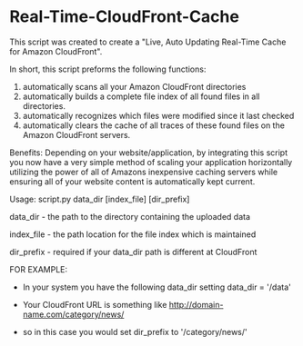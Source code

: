 Real-Time-CloudFront-Cache
==========================

This script was created to create a "Live, Auto Updating Real-Time Cache for Amazon CloudFront".

In short, this script preforms the following functions:

   1) automatically scans all your Amazon CloudFront directories
   2) automatically builds a complete file index of all found files in all directories.
   3) automatically recognizes which files were modified since it last checked
   4) automatically clears the cache of all traces of these found files on the Amazon CloudFront servers.


Benefits: Depending on your website/application, by integrating this script you now have a very simple method of scaling your application horizontally utilizing the power of all of Amazons inexpensive caching servers while ensuring all of your website content is automatically kept current.


Usage: script.py data_dir [index_file] [dir_prefix]


data_dir - the path to the directory containing the uploaded data


index_file - the path location for the file index which is maintained


dir_prefix - required if your data_dir path is different at CloudFront

   FOR EXAMPLE:
   - In your system you have the following data_dir setting
            data_dir = '/data'

   - Your CloudFront URL is something like
            http://domain-name.com/category/news/

   - so in this case you would set dir_prefix to
            '/category/news/'


